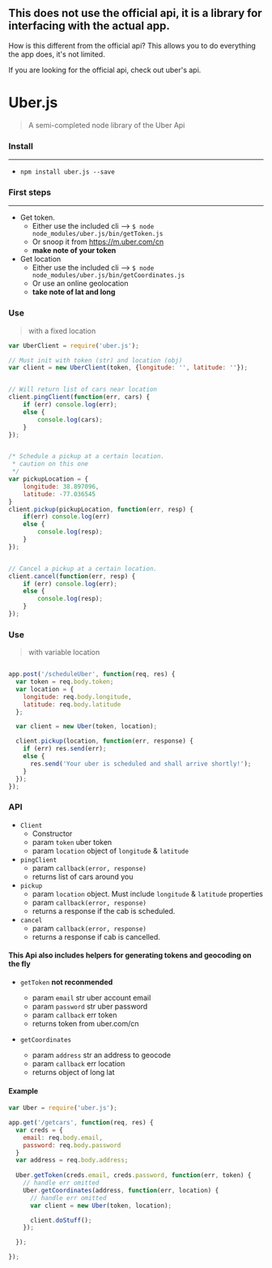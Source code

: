## This does not use the official api, it is a library for interfacing with the actual app.
How is this different from the official api?  This allows you to do everything the app does, it's not limited. 

If you are looking for the official api, check out uber's api.

# Uber.js
> A semi-completed node library of the Uber Api



### Install
---
+ `npm install uber.js --save`


### First steps
---
+ Get token. 
    + Either use the included cli --> `$ node node_modules/uber.js/bin/getToken.js`   
    + Or snoop it from https://m.uber.com/cn
    + **make note of your token**
+ Get location
    + Either use the included cli --> `$ node node_modules/uber.js/bin/getCoordinates.js`
    + Or use an online geolocation
    + **take note of lat and long**



### Use
> with a fixed location

```js
var UberClient = require('uber.js');

// Must init with token (str) and location (obj)
var client = new UberClient(token, {longitude: '', latitude: ''});


// Will return list of cars near location
client.pingClient(function(err, cars) {
    if (err) console.log(err);
    else {
        console.log(cars);
    }
});


/* Schedule a pickup at a certain location.
 * caution on this one
 */
var pickupLocation = {
    longitude: 38.897096,
    latitude: -77.036545
}
client.pickup(pickupLocation, function(err, resp) {
    if(err) console.log(err)
    else {
        console.log(resp);
    }
});


// Cancel a pickup at a certain location.
client.cancel(function(err, resp) {
    if (err) console.log(err);
    else {
        console.log(resp);
    }
});

```

### Use
> with variable location

```js

app.post('/scheduleUber', function(req, res) {
  var token = req.body.token;
  var location = {
    longitude: req.body.longitude,
    latitude: req.body.latitude
  };

  var client = new Uber(token, location);

  client.pickup(location, function(err, response) {
    if (err) res.send(err);
    else {
      res.send('Your uber is scheduled and shall arrive shortly!');
    }
  });
});

```


### API
+ `Client`
    + Constructor
    + param `token` uber token
    + param `location` object of `longitude` & `latitude`
+ `pingClient`
    + param `callback(error, response)`
    + returns list of cars around you
+ `pickup`
    + param `location` object. Must include `longitude` & `latitude` properties
    + param `callback(error, response)`
    + returns a response if the cab is scheduled.
+ `cancel`
    + param `callback(error, response)`
    + returns a response if cab is cancelled.

#### This Api also includes helpers for generating tokens and geocoding on the fly

  + `getToken` **not reconmended**
    + param `email` str uber account email
    + param `password` str uber password
    + param `callback` err token
    + returns token from uber.com/cn

  + `getCoordinates`
    + param `address` str an address to geocode
    + param `callback` err location
    + returns object of long lat

#### Example
```js
var Uber = require('uber.js');

app.get('/getcars', function(req, res) {
  var creds = {
    email: req.body.email,
    password: req.body.password
  }
  var address = req.body.address;
    
  Uber.getToken(creds.email, creds.password, function(err, token) {
    // handle err omitted
    Uber.getCoordinates(address, function(err, location) {
      // handle err omitted
      var client = new Uber(token, location);

      client.doStuff();
    });

  });

});
```



